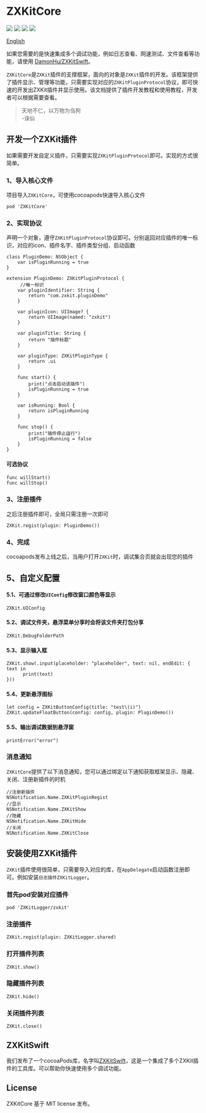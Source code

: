 # ZXKitCore

![](https://img.shields.io/badge/CocoaPods-supported-brightgreen) ![](https://img.shields.io/badge/Swift-5.0-brightgreen) ![](https://img.shields.io/badge/License-MIT-brightgreen) ![](https://img.shields.io/badge/version-iOS11.0-brightgreen)

[English](./README_en.md)

如果您需要的是快速集成多个调试功能，例如日志查看、网速测试、文件查看等功能，请使用 [DamonHu/ZXKitSwift](https://github.com/DamonHu/ZXKitSwift)。

`ZXKitCore`是`ZXKit`插件的支撑框架，面向的对象是`ZXKit`插件的开发。该框架提供了插件显示、管理等功能，只需要实现对应的`ZXKitPluginProtocol`协议，即可快速的开发出ZXKit插件并显示使用。该文档提供了插件开发教程和使用教程，开发者可以根据需要查看。

> 天地不仁，以万物为刍狗 		
>  -诛仙


## 开发一个ZXKit插件

如果需要开发自定义插件，只需要实现`ZXKitPluginProtocol`即可。实现的方式很简单。

### 1、导入核心文件

项目导入`ZXKitCore`，可使用cocoapods快速导入核心文件

```
pod 'ZXKitCore'
```

### 2、实现协议

声明一个对象，遵守`ZXKitPluginProtocol`协议即可。分别返回对应插件的唯一标识，对应的icon、插件名字、插件类型分组、启动函数

```
class PluginDemo: NSObject {
    var isPluginRunning = true
}

extension PluginDemo: ZXKitPluginProtocol {
	 //唯一标识
    var pluginIdentifier: String {
        return "com.zxkit.pluginDemo"
    }
    
    var pluginIcon: UIImage? {
        return UIImage(named: "zxkit")
    }

    var pluginTitle: String {
        return "插件标题"
    }

    var pluginType: ZXKitPluginType {
        return .ui
    }

    func start() {
        print("点击启动该插件")
        isPluginRunning = true
    }
    
    var isRunning: Bool {
        return isPluginRunning
    }

    func stop() {
        print("插件停止运行")
        isPluginRunning = false
    }
}
```

#### 可选协议

```
func willStart()
func willStop()
```


### 3、注册插件

之后注册插件即可，全局只需注册一次即可

```
ZXKit.regist(plugin: PluginDemo())
```

### 4、完成

cocoapods发布上线之后，当用户打开`ZXKit`时，调试集合页就会出现您的插件

## 5、自定义配置

#### 5.1、可通过修改`UIConfig`修改窗口颜色等显示

```
ZXKit.UIConfig
```

#### 5.2、调试文件夹，悬浮菜单分享时会将该文件夹打包分享

```
ZXKit.DebugFolderPath
```

#### 5.3、显示输入框

```
ZXKit.show(.input(placeholder: "placeholder", text: nil, endEdit: { text in
      print(text)
}))
```

#### 5.4、更新悬浮图标

```
let config = ZXKitButtonConfig(title: "test\(i)")
ZXKit.updateFloatButton(config: config, plugin: PluginDemo())
```

#### 5.5、输出调试数据到悬浮窗

```
printError("error")
```

### 消息通知

`ZXKitCore`提供了以下消息通知，您可以通过绑定以下通知获取框架显示、隐藏、关闭、注册新插件的时机

```
//注册新插件
NSNotification.Name.ZXKitPluginRegist
//显示
NSNotification.Name.ZXKitShow
//隐藏
NSNotification.Name.ZXKitHide
//关闭
NSNotification.Name.ZXKitClose
```

## 安装使用ZXKit插件

`ZXKit`插件使用很简单，只需要导入对应的库，在`AppDelegate`启动函数注册即可。例如安装`日志插件ZXKitLogger`。

### 首先pod安装对应插件

```
pod 'ZXKitLogger/zxkit'
```
### 注册插件

```
ZXKit.regist(plugin: ZXKitLogger.shared)
```

### 打开插件列表

```
ZXKit.show()
```

### 隐藏插件列表

```
ZXKit.hide()
```

### 关闭插件列表

```
ZXKit.close()
```

## ZXKitSwift

我们发布了一个cocoaPods库，名字叫[ZXKitSwift](https://github.com/DamonHu/ZXKitSwift)，这是一个集成了多个ZXKit插件的工具库。可以帮助你快速使用多个调试功能。

## License

ZXKitCore 基于 MIT license 发布。
